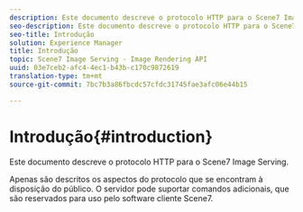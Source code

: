 ```yaml
---
description: Este documento descreve o protocolo HTTP para o Scene7 Image Serving.
seo-description: Este documento descreve o protocolo HTTP para o Scene7 Image Serving.
seo-title: Introdução
solution: Experience Manager
title: Introdução
topic: Scene7 Image Serving - Image Rendering API
uuid: 03e7ceb2-afc4-4ec1-b43b-c170c9872619
translation-type: tm+mt
source-git-commit: 7bc7b3a86fbcdc57cfdc31745fae3afc06e44b15

---
```



# Introdução{#introduction}

Este documento descreve o protocolo HTTP para o Scene7 Image Serving.

Apenas são descritos os aspectos do protocolo que se encontram à disposição do público. O servidor pode suportar comandos adicionais, que são reservados para uso pelo software cliente Scene7.

